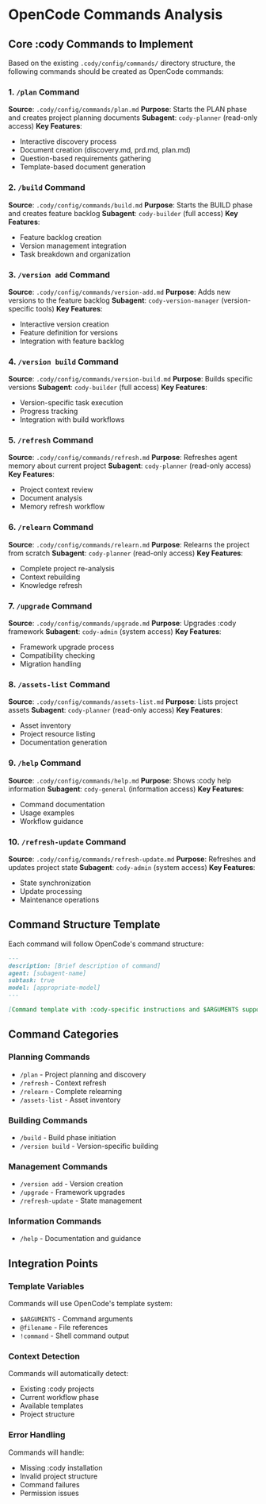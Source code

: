 # OpenCode Commands Analysis

## Core :cody Commands to Implement

Based on the existing `.cody/config/commands/` directory structure, the following commands should be created as OpenCode commands:

### 1. `/plan` Command
**Source**: `.cody/config/commands/plan.md`
**Purpose**: Starts the PLAN phase and creates project planning documents
**Subagent**: `cody-planner` (read-only access)
**Key Features**:
- Interactive discovery process
- Document creation (discovery.md, prd.md, plan.md)
- Question-based requirements gathering
- Template-based document generation

### 2. `/build` Command
**Source**: `.cody/config/commands/build.md`
**Purpose**: Starts the BUILD phase and creates feature backlog
**Subagent**: `cody-builder` (full access)
**Key Features**:
- Feature backlog creation
- Version management integration
- Task breakdown and organization

### 3. `/version add` Command
**Source**: `.cody/config/commands/version-add.md`
**Purpose**: Adds new versions to the feature backlog
**Subagent**: `cody-version-manager` (version-specific tools)
**Key Features**:
- Interactive version creation
- Feature definition for versions
- Integration with feature backlog

### 4. `/version build` Command
**Source**: `.cody/config/commands/version-build.md`
**Purpose**: Builds specific versions
**Subagent**: `cody-builder` (full access)
**Key Features**:
- Version-specific task execution
- Progress tracking
- Integration with build workflows

### 5. `/refresh` Command
**Source**: `.cody/config/commands/refresh.md`
**Purpose**: Refreshes agent memory about current project
**Subagent**: `cody-planner` (read-only access)
**Key Features**:
- Project context review
- Document analysis
- Memory refresh workflow

### 6. `/relearn` Command
**Source**: `.cody/config/commands/relearn.md`
**Purpose**: Relearns the project from scratch
**Subagent**: `cody-planner` (read-only access)
**Key Features**:
- Complete project re-analysis
- Context rebuilding
- Knowledge refresh

### 7. `/upgrade` Command
**Source**: `.cody/config/commands/upgrade.md`
**Purpose**: Upgrades :cody framework
**Subagent**: `cody-admin` (system access)
**Key Features**:
- Framework upgrade process
- Compatibility checking
- Migration handling

### 8. `/assets-list` Command
**Source**: `.cody/config/commands/assets-list.md`
**Purpose**: Lists project assets
**Subagent**: `cody-planner` (read-only access)
**Key Features**:
- Asset inventory
- Project resource listing
- Documentation generation

### 9. `/help` Command
**Source**: `.cody/config/commands/help.md`
**Purpose**: Shows :cody help information
**Subagent**: `cody-general` (information access)
**Key Features**:
- Command documentation
- Usage examples
- Workflow guidance

### 10. `/refresh-update` Command
**Source**: `.cody/config/commands/refresh-update.md`
**Purpose**: Refreshes and updates project state
**Subagent**: `cody-admin` (system access)
**Key Features**:
- State synchronization
- Update processing
- Maintenance operations

## Command Structure Template

Each command will follow OpenCode's command structure:

```markdown
---
description: [Brief description of command]
agent: [subagent-name]
subtask: true
model: [appropriate-model]
---

[Command template with :cody-specific instructions and $ARGUMENTS support]
```

## Command Categories

### Planning Commands
- `/plan` - Project planning and discovery
- `/refresh` - Context refresh
- `/relearn` - Complete relearning
- `/assets-list` - Asset inventory

### Building Commands
- `/build` - Build phase initiation
- `/version build` - Version-specific building

### Management Commands
- `/version add` - Version creation
- `/upgrade` - Framework upgrades
- `/refresh-update` - State management

### Information Commands
- `/help` - Documentation and guidance

## Integration Points

### Template Variables
Commands will use OpenCode's template system:
- `$ARGUMENTS` - Command arguments
- `@filename` - File references
- `!command` - Shell command output

### Context Detection
Commands will automatically detect:
- Existing :cody projects
- Current workflow phase
- Available templates
- Project structure

### Error Handling
Commands will handle:
- Missing :cody installation
- Invalid project structure
- Command failures
- Permission issues